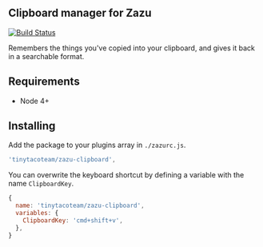 ## Clipboard manager for Zazu

[![Build Status](https://travis-ci.org/tinytacoteam/zazu-clipboard.svg?branch=master)](https://travis-ci.org/tinytacoteam/zazu-clipboard)

Remembers the things you've copied into your clipboard, and gives it back in a
searchable format.

## Requirements

* Node 4+

## Installing

Add the package to your plugins array in `./zazurc.js`.

~~~ javascript
'tinytacoteam/zazu-clipboard',
~~~

You can overwrite the keyboard shortcut by defining a variable with the name
`ClipboardKey`.

~~~ javascript
{
  name: 'tinytacoteam/zazu-clipboard',
  variables: {
    ClipboardKey: 'cmd+shift+v',
  },
}
~~~

